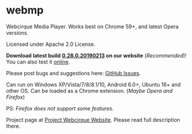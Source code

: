 # webmp
Webcirque Media Player. Works best on Chrome 59+, and latest Opera versions.

Licensed under Apache 2.0 License.

<b>Download latest build [0.28.0.20190213](https://www.pwcq.ml/projects/webmp/builds/0.28.0.20190213.zip) on our website</b> (_Recommended_)! You can also test it [online](https://webcirque.github.io/webmp).

Please post bugs and suggestions here: [GitHub Issues](https://github.com/webcirque/webmp/issues).

Can run on Windows XP/Vista/7/8/8.1/10, Android 6.0+, Ubuntu 16+ and other OS. Can be loaded as a Chrome extension. (_Maybe Opera and Firefox_)

PS: _Firefox does not support some features._

Project page at [Project Webcirque Website](https://www.pwcq.ml/projects/webmp). Please read full description there.
